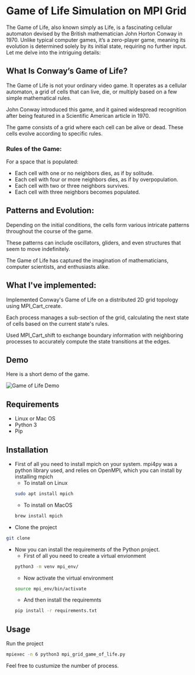 # Game of Life Simulation on MPI Grid

The Game of Life, also known simply as Life, is a fascinating cellular automaton devised by the British mathematician John Horton Conway in 1970. Unlike typical computer games, it’s a zero-player game, meaning its evolution is determined solely by its initial state, requiring no further input. Let me delve into the intriguing details:

## What Is Conway’s Game of Life?

The Game of Life is not your ordinary video game. It operates as a cellular automaton, a grid of cells that can live, die, or multiply based on a few simple mathematical rules.

John Conway introduced this game, and it gained widespread recognition after being featured in a Scientific American article in 1970.

The game consists of a grid where each cell can be alive or dead. These cells evolve according to specific rules.

### Rules of the Game:

For a space that is populated:
- Each cell with one or no neighbors dies, as if by solitude.
- Each cell with four or more neighbors dies, as if by overpopulation.
- Each cell with two or three neighbors survives.
- Each cell with three neighbors becomes populated.

## Patterns and Evolution:

Depending on the initial conditions, the cells form various intricate patterns throughout the course of the game.

These patterns can include oscillators, gliders, and even structures that seem to move indefinitely.

The Game of Life has captured the imagination of mathematicians, computer scientists, and enthusiasts alike.

## What I've implemented:

Implemented Conway's Game of Life on a distributed 2D grid topology using MPI_Cart_create.

Each process manages a sub-section of the grid, calculating the next state of cells based on the current state's rules.

Used MPI_Cart_shift to exchange boundary information with neighboring processes to accurately compute the state transitions at the edges.

## Demo

Here is a short demo of the game.

![Game of Life Demo](./game_of_life_demo.gif)

## Requirements
- Linux or Mac OS
- Python 3
- Pip

## Installation
- First of all you need to install mpich on your system. mpi4py was a python library used, and relies on OpenMPI, which you can install by installing mpich
    - To install on Linux
    ```sh
    sudo apt install mpich
    ```
    - To install on MacOS
    ```sh
    brew install mpich
    ```
- Clone the project

```sh
git clone
```
- Now you can install the requirements of the Python project.
    - First of all you need to create a virtual envionment
     ```sh
    python3 -m venv mpi_env/
    ```
    - Now activate the virtual environment
    ```sh
    source mpi_env/bin/activate
    ```
    - And then install the requiremnts
    ```sh
    pip install -r requirements.txt
    ```
## Usage

Run the project
```sh
mpiexec -n 6 python3 mpi_grid_game_of_life.py
```
Feel free to custumize the number of process.